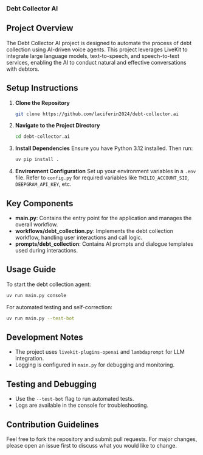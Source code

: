 ### Debt Collector AI

## Project Overview

The Debt Collector AI project is designed to automate the process of debt collection using AI-driven voice agents. This project leverages LiveKit to integrate large language models, text-to-speech, and speech-to-text services, enabling the AI to conduct natural and effective conversations with debtors.

## Setup Instructions

1. **Clone the Repository**
   ```bash
   git clone https://github.com/laciferin2024/debt-collector.ai
   ```
2. **Navigate to the Project Directory**
   ```bash
   cd debt-collector.ai
   ```
3. **Install Dependencies**
   Ensure you have Python 3.12 installed. Then run:
   ```bash
   uv pip install .
   ```
4. **Environment Configuration**
   Set up your environment variables in a `.env` file. Refer to `config.py` for required variables like `TWILIO_ACCOUNT_SID`, `DEEPGRAM_API_KEY`, etc.

## Key Components

- **main.py**: Contains the entry point for the application and manages the overall workflow.
- **workflows/debt_collection.py**: Implements the debt collection workflow, handling user interactions and call logic.
- **prompts/debt_collection**: Contains AI prompts and dialogue templates used during interactions.

## Usage Guide

To start the debt collection agent:
```bash
uv run main.py console
```

For automated testing and self-correction:
```bash
uv run main.py --test-bot
```

## Development Notes

- The project uses `livekit-plugins-openai` and `lambdaprompt` for LLM integration.
- Logging is configured in `main.py` for debugging and monitoring.

## Testing and Debugging

- Use the `--test-bot` flag to run automated tests.
- Logs are available in the console for troubleshooting.

## Contribution Guidelines

Feel free to fork the repository and submit pull requests. For major changes, please open an issue first to discuss what you would like to change.

